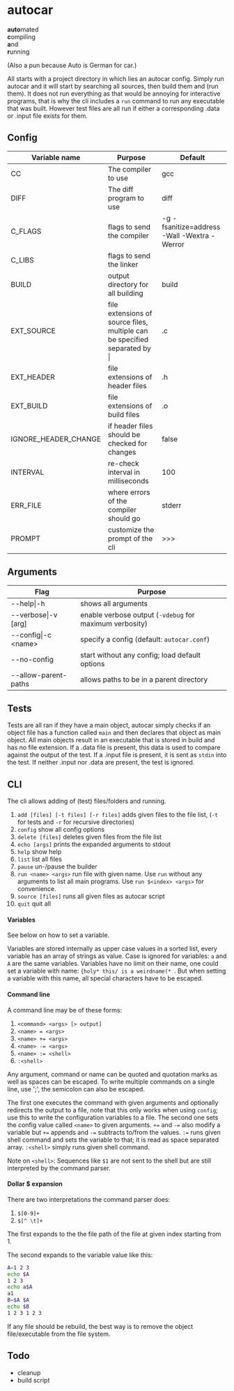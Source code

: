 # autocar

**auto**mated<br>
**c**ompiling<br>
**a**nd<br>
**r**unning<br>

(Also a pun because Auto is German for car.)

All starts with a project directory in which lies an autocar config. Simply run
autocar and it will start by searching all sources, then build them and (run
them). It does not run everything as that would be annoying for interactive
programs, that is why the cli includes a `run` command to run any executable
that was built. However test files are all run if either a corresponding .data
or .input file exists for them.

## Config

| Variable name | Purpose | Default |
| ------------- | ------- | ------- |
| CC | The compiler to use | gcc |
| DIFF | The diff program to use | diff |
| C\_FLAGS | flags to send the compiler | -g -fsanitize=address -Wall -Wextra -Werror |
| C\_LIBS | flags to send the linker | |
| BUILD | output directory for all building | build |
| EXT\_SOURCE | file extensions of source files, multiple can be specified separated by \| | .c |
| EXT\_HEADER | file extensions of header files | .h |
| EXT\_BUILD | file extensions of build files | .o |
| IGNORE\_HEADER\_CHANGE | if header files should be checked for changes | false |
| INTERVAL | re-check interval in milliseconds | 100 |
| ERR\_FILE | where errors of the compiler should go | stderr |
| PROMPT | customize the prompt of the cli | >>>  |

## Arguments

| Flag | Purpose |
| ---- | ------- |
|--help\|-h | shows all arguments |
|--verbose\|-v [arg] | enable verbose output (`-vdebug` for maximum verbosity) |
|--config\|-c \<name\> | specify a config (default: `autocar.conf`) |
|--no-config | start without any config; load default options |
|--allow-parent-paths | allows paths to be in a parent directory |

## Tests

Tests are all ran if they have a main object, autocar simply checks if an object
file has a function called `main` and then declares that object as main object.
All main objects result in an executable that is stored in build and has no file
extension. If a .data file is present, this data is used to compare against the
output of the test. If a .input file is present, it is sent as `stdin` into the
test. If neither .input nor .data are present, the test is ignored.

## CLI

The cli allows adding of (test) files/folders and running.

1. `add [files] [-t files] [-r files]` adds given files to the file list, (`-t` for tests and `-r` for recursive directories)
2. `config` show all config options
3. `delete [files]` deletes given files from the file list
4. `echo [args]` prints the expanded arguments to stdout
5. `help` show help
6. `list` list all files
7. `pause` un-/pause the builder
8. `run <name> <args>` run file with given name. Use `run` without any arguments
    to list all main programs. Use `run $<index> <args>` for convenience.
9. `source [files]` runs all given files as autocar script
10. `quit` quit all


#### Variables

See below on how to set a variable.

Variables are stored internally as upper case values in a sorted list, every
variable has an array of strings as value. Case is ignored for variables:
`a` and `A` are the same variables. Variables have no limit on their name, one
could set a variable with name: `{holy* this/ is a weirdname(* `. But when
setting a variable with this name, all special characters have to be escaped.

#### Command line

A command line may be of these forms:
1. `<command> <args> [> output]`
2. `<name> = <args>`
3. `<name> += <args>`
4. `<name> -= <args>`
5. `<name> := <shell>`
6. `:<shell>`

Any argument, command or name can be quoted and quotation marks as well as
spaces can be escaped. To write multiple commands on a single line, use ';', the
semicolon can also be escaped.

The first one executes the command with given arguments and optionally redirects
the output to a file, note that this only works when using `config`; use this to
write the configuration variables to a file. The second one sets the config
value called `<name>` to given arguments. `+=` and `-=` also modify a variable
but `+=` appends and `-=` subtracts to/from the values. `:=` runs given shell
command and sets the variable to that; it is read as space separated array.
`:<shell>` simply runs given shell command.

Note on `<shell>`:
Sequences like `$1` are not sent to the shell but are still interpreted by the
command parser.

#### Dollar $ expansion

There are two interpretations the command parser does:
1. `$[0-9]+`
2. `$[^ \t]+`

The first expands to the the file path of the file at given index starting from
1.

The second expands to the variable value like this:
```sh
A=1 2 3
echo $A
1 2 3
echo a$A
a1
B=$A $A
echo $B
1 2 3 1 2 3
```

If any file should be rebuild, the best way is to remove the object
file/executable from the file system.

## Todo

- cleanup
- build script
